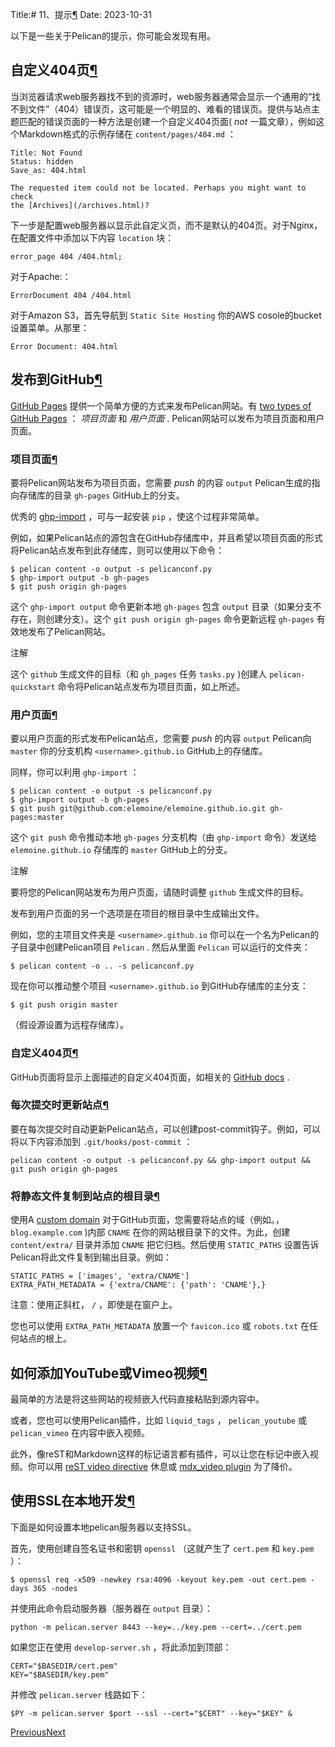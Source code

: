 Title:# 11、提示[¶](https://www.osgeo.cn/pelican/tips.html#tips)
Date: 2023-10-31

以下是一些关于Pelican的提示，你可能会发现有用。

## 自定义404页[¶](https://www.osgeo.cn/pelican/tips.html#custom-404-pages)

当浏览器请求web服务器找不到的资源时，web服务器通常会显示一个通用的“找不到文件”（404）错误页，这可能是一个明显的、难看的错误页。提供与站点主题匹配的错误页面的一种方法是创建一个自定义404页面( *not* 一篇文章），例如这个Markdown格式的示例存储在 `content/pages/404.md` ：



```
Title: Not Found
Status: hidden
Save_as: 404.html

The requested item could not be located. Perhaps you might want to check
the [Archives](/archives.html)?
```

下一步是配置web服务器以显示此自定义页，而不是默认的404页。对于Nginx，在配置文件中添加以下内容 `location` 块：

```
error_page 404 /404.html;
```

对于Apache:：

```
ErrorDocument 404 /404.html
```

对于Amazon S3，首先导航到 `Static Site Hosting` 你的AWS cosole的bucket设置菜单。从那里：

```
Error Document: 404.html
```

## 发布到GitHub[¶](https://www.osgeo.cn/pelican/tips.html#publishing-to-github)

[GitHub Pages](https://help.github.com/categories/20/articles) 提供一个简单方便的方式来发布Pelican网站。有 [two types of GitHub Pages](https://help.github.com/articles/user-organization-and-project-pages) ： *项目页面* 和 *用户页面* . Pelican网站可以发布为项目页面和用户页面。

### 项目页面[¶](https://www.osgeo.cn/pelican/tips.html#project-pages)

要将Pelican网站发布为项目页面，您需要 *push* 的内容 `output` Pelican生成的指向存储库的目录 `gh-pages` GitHub上的分支。

优秀的 [ghp-import](https://github.com/davisp/ghp-import) ，可与一起安装 `pip` ，使这个过程非常简单。

例如，如果Pelican站点的源包含在GitHub存储库中，并且希望以项目页面的形式将Pelican站点发布到此存储库，则可以使用以下命令：

```
$ pelican content -o output -s pelicanconf.py
$ ghp-import output -b gh-pages
$ git push origin gh-pages
```

这个 `ghp-import output` 命令更新本地 `gh-pages` 包含 `output` 目录（如果分支不存在，则创建分支）。这个 `git push origin gh-pages` 命令更新远程 `gh-pages` 有效地发布了Pelican网站。

注解

这个 `github` 生成文件的目标（和 `gh_pages` 任务 `tasks.py` )创建人 `pelican-quickstart` 命令将Pelican站点发布为项目页面，如上所述。

### 用户页面[¶](https://www.osgeo.cn/pelican/tips.html#user-pages)

要以用户页面的形式发布Pelican站点，您需要 *push* 的内容 `output` Pelican向 `master` 你的分支机构 `<username>.github.io` GitHub上的存储库。

同样，你可以利用 `ghp-import` ：

```
$ pelican content -o output -s pelicanconf.py
$ ghp-import output -b gh-pages
$ git push git@github.com:elemoine/elemoine.github.io.git gh-pages:master
```

这个 `git push` 命令推动本地 `gh-pages` 分支机构（由 `ghp-import` 命令）发送给 `elemoine.github.io` 存储库的 `master` GitHub上的分支。

注解

要将您的Pelican网站发布为用户页面，请随时调整 `github` 生成文件的目标。

发布到用户页面的另一个选项是在项目的根目录中生成输出文件。

例如，您的主项目文件夹是 `<username>.github.io` 你可以在一个名为Pelican的子目录中创建Pelican项目 `Pelican` . 然后从里面 `Pelican` 可以运行的文件夹：

```
$ pelican content -o .. -s pelicanconf.py
```

现在你可以推动整个项目 `<username>.github.io` 到GitHub存储库的主分支：

```
$ git push origin master
```

（假设源设置为远程存储库）。

### 自定义404页[¶](https://www.osgeo.cn/pelican/tips.html#id1)

GitHub页面将显示上面描述的自定义404页面，如相关的 [GitHub docs](https://help.github.com/articles/custom-404-pages/) .

### 每次提交时更新站点[¶](https://www.osgeo.cn/pelican/tips.html#update-your-site-on-each-commit)

要在每次提交时自动更新Pelican站点，可以创建post-commit钩子。例如，可以将以下内容添加到 `.git/hooks/post-commit` ：

```
pelican content -o output -s pelicanconf.py && ghp-import output && git push origin gh-pages
```

### 将静态文件复制到站点的根目录[¶](https://www.osgeo.cn/pelican/tips.html#copy-static-files-to-the-root-of-your-site)

使用A [custom domain](https://help.github.com/articles/setting-up-a-custom-domain-with-pages) 对于GitHub页面，您需要将站点的域（例如。， `blog.example.com` )内部 `CNAME` 在你的网站根目录下的文件。为此，创建 `content/extra/` 目录并添加 `CNAME` 把它归档。然后使用 `STATIC_PATHS` 设置告诉Pelican将此文件复制到输出目录。例如：

```
STATIC_PATHS = ['images', 'extra/CNAME']
EXTRA_PATH_METADATA = {'extra/CNAME': {'path': 'CNAME'},}
```

注意：使用正斜杠， `/` ，即使是在窗户上。

您也可以使用 `EXTRA_PATH_METADATA` 放置一个 `favicon.ico` 或 `robots.txt` 在任何站点的根上。

## 如何添加YouTube或Vimeo视频[¶](https://www.osgeo.cn/pelican/tips.html#how-to-add-youtube-or-vimeo-videos)

最简单的方法是将这些网站的视频嵌入代码直接粘贴到源内容中。

或者，您也可以使用Pelican插件，比如 `liquid_tags` ， `pelican_youtube` 或 `pelican_vimeo` 在内容中嵌入视频。

此外，像reST和Markdown这样的标记语言都有插件，可以让您在标记中嵌入视频。你可以用 [reST video directive](https://gist.github.com/dbrgn/2922648) 休息或 [mdx_video plugin](https://github.com/italomaia/mdx-video) 为了降价。

## 使用SSL在本地开发[¶](https://www.osgeo.cn/pelican/tips.html#develop-locally-using-ssl)

下面是如何设置本地pelican服务器以支持SSL。

首先，使用创建自签名证书和密钥 `openssl` （这就产生了 `cert.pem` 和 `key.pem` ）：

```
$ openssl req -x509 -newkey rsa:4096 -keyout key.pem -out cert.pem -days 365 -nodes
```

并使用此命令启动服务器（服务器在 `output` 目录）：

```
python -m pelican.server 8443 --key=../key.pem --cert=../cert.pem
```

如果您正在使用 `develop-server.sh` ，将此添加到顶部：

```
CERT="$BASEDIR/cert.pem"
KEY="$BASEDIR/key.pem"
```

并修改 `pelican.server` 线路如下：

```
$PY -m pelican.server $port --ssl --cert="$CERT" --key="$KEY" &
```

[ Previous](https://www.osgeo.cn/pelican/faq.html)[Next ](https://www.osgeo.cn/pelican/contribute.html)